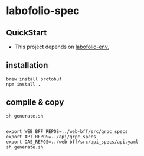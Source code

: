 # labofolio-spec

## QuickStart

- This project depends on [labofolio-env.](https://github.com/foway0/labofolio-env/blob/master/README.md)

## installation

```
brew install protobuf
npm install .
```

## compile & copy

```
sh generate.sh


export WEB_BFF_REPOS=../web-bff/src/grpc_specs
export API_REPOS=../api/grpc_specs
export OAS_REPOS=../web-bff/src/api_specs/api.yaml
sh generate.sh
```